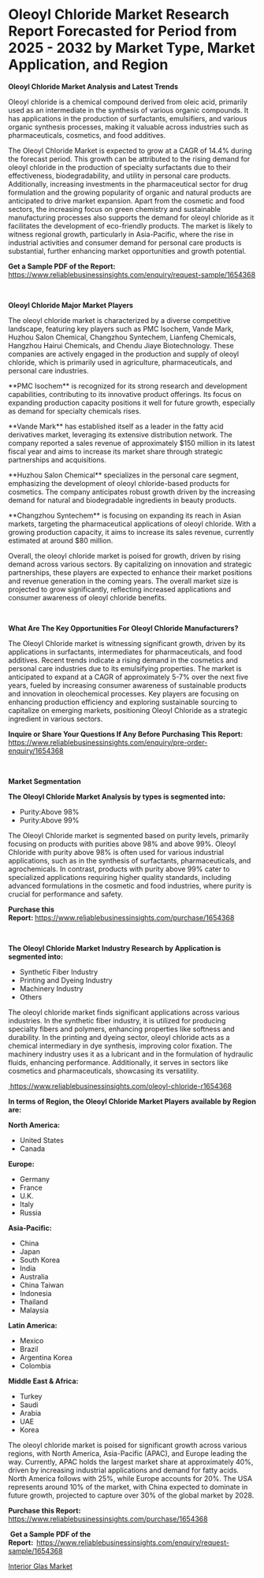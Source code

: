 <p><h1>Oleoyl Chloride Market Research Report Forecasted for Period from 2025 -  2032 by Market Type, Market Application, and Region</h1></p><p><strong>Oleoyl Chloride Market Analysis and Latest Trends</strong></p>
<p><p>Oleoyl chloride is a chemical compound derived from oleic acid, primarily used as an intermediate in the synthesis of various organic compounds. It has applications in the production of surfactants, emulsifiers, and various organic synthesis processes, making it valuable across industries such as pharmaceuticals, cosmetics, and food additives.</p><p>The Oleoyl Chloride Market is expected to grow at a CAGR of 14.4% during the forecast period. This growth can be attributed to the rising demand for oleoyl chloride in the production of specialty surfactants due to their effectiveness, biodegradability, and utility in personal care products. Additionally, increasing investments in the pharmaceutical sector for drug formulation and the growing popularity of organic and natural products are anticipated to drive market expansion. Apart from the cosmetic and food sectors, the increasing focus on green chemistry and sustainable manufacturing processes also supports the demand for oleoyl chloride as it facilitates the development of eco-friendly products. The market is likely to witness regional growth, particularly in Asia-Pacific, where the rise in industrial activities and consumer demand for personal care products is substantial, further enhancing market opportunities and growth potential.</p></p>
<p><strong>Get a Sample PDF of the Report:&nbsp;</strong> <a href="https://www.reliablebusinessinsights.com/enquiry/request-sample/1654368?utm_campaign=2132&utm_medium=2&utm_source=Github&utm_content=ia&utm_term=31012025&utm_id=oleoyl-chloride">https://www.reliablebusinessinsights.com/enquiry/request-sample/1654368</a></p>
<p>&nbsp;</p>
<p><strong>Oleoyl Chloride Major Market Players</strong></p>
<p><p>The oleoyl chloride market is characterized by a diverse competitive landscape, featuring key players such as PMC Isochem, Vande Mark, Huzhou Salon Chemical, Changzhou Syntechem, Lianfeng Chemicals, Hangzhou Hairui Chemicals, and Chendu Jiaye Biotechnology. These companies are actively engaged in the production and supply of oleoyl chloride, which is primarily used in agriculture, pharmaceuticals, and personal care industries.</p><p>**PMC Isochem** is recognized for its strong research and development capabilities, contributing to its innovative product offerings. Its focus on expanding production capacity positions it well for future growth, especially as demand for specialty chemicals rises.</p><p>**Vande Mark** has established itself as a leader in the fatty acid derivatives market, leveraging its extensive distribution network. The company reported a sales revenue of approximately $150 million in its latest fiscal year and aims to increase its market share through strategic partnerships and acquisitions.</p><p>**Huzhou Salon Chemical** specializes in the personal care segment, emphasizing the development of oleoyl chloride-based products for cosmetics. The company anticipates robust growth driven by the increasing demand for natural and biodegradable ingredients in beauty products.</p><p>**Changzhou Syntechem** is focusing on expanding its reach in Asian markets, targeting the pharmaceutical applications of oleoyl chloride. With a growing production capacity, it aims to increase its sales revenue, currently estimated at around $80 million.</p><p>Overall, the oleoyl chloride market is poised for growth, driven by rising demand across various sectors. By capitalizing on innovation and strategic partnerships, these players are expected to enhance their market positions and revenue generation in the coming years. The overall market size is projected to grow significantly, reflecting increased applications and consumer awareness of oleoyl chloride benefits.</p></p>
<p>&nbsp;</p>
<p><strong>What Are The Key Opportunities For Oleoyl Chloride Manufacturers?</strong></p>
<p><p>The Oleoyl Chloride market is witnessing significant growth, driven by its applications in surfactants, intermediates for pharmaceuticals, and food additives. Recent trends indicate a rising demand in the cosmetics and personal care industries due to its emulsifying properties. The market is anticipated to expand at a CAGR of approximately 5-7% over the next five years, fueled by increasing consumer awareness of sustainable products and innovation in oleochemical processes. Key players are focusing on enhancing production efficiency and exploring sustainable sourcing to capitalize on emerging markets, positioning Oleoyl Chloride as a strategic ingredient in various sectors.</p></p>
<p><strong>Inquire or Share Your Questions If Any Before Purchasing This Report:</strong> <a href="https://www.reliablebusinessinsights.com/enquiry/pre-order-enquiry/1654368?utm_campaign=2132&utm_medium=2&utm_source=Github&utm_content=ia&utm_term=31012025&utm_id=oleoyl-chloride">https://www.reliablebusinessinsights.com/enquiry/pre-order-enquiry/1654368</a></p>
<p>&nbsp;</p>
<p><strong>Market Segmentation</strong></p>
<p><strong>The Oleoyl Chloride Market Analysis by types is segmented into:</strong></p>
<p><ul><li>Purity:Above 98%</li><li>Purity:Above 99%</li></ul></p>
<p><p>The Oleoyl Chloride market is segmented based on purity levels, primarily focusing on products with purities above 98% and above 99%. Oleoyl Chloride with purity above 98% is often used for various industrial applications, such as in the synthesis of surfactants, pharmaceuticals, and agrochemicals. In contrast, products with purity above 99% cater to specialized applications requiring higher quality standards, including advanced formulations in the cosmetic and food industries, where purity is crucial for performance and safety.</p></p>
<p><strong>Purchase this Report:&nbsp;</strong><a href="https://www.reliablebusinessinsights.com/purchase/1654368?utm_campaign=2132&utm_medium=2&utm_source=Github&utm_content=ia&utm_term=31012025&utm_id=oleoyl-chloride">https://www.reliablebusinessinsights.com/purchase/1654368</a></p>
<p>&nbsp;</p>
<p><strong>The Oleoyl Chloride Market Industry Research by Application is segmented into:</strong></p>
<p><ul><li>Synthetic Fiber Industry</li><li>Printing and Dyeing Industry</li><li>Machinery Industry</li><li>Others</li></ul></p>
<p><p>The oleoyl chloride market finds significant applications across various industries. In the synthetic fiber industry, it is utilized for producing specialty fibers and polymers, enhancing properties like softness and durability. In the printing and dyeing sector, oleoyl chloride acts as a chemical intermediary in dye synthesis, improving color fixation. The machinery industry uses it as a lubricant and in the formulation of hydraulic fluids, enhancing performance. Additionally, it serves in sectors like cosmetics and pharmaceuticals, showcasing its versatility.</p></p>
<p><a href="https://www.reliablebusinessinsights.com/oleoyl-chloride-r1654368?utm_campaign=2132&utm_medium=2&utm_source=Github&utm_content=ia&utm_term=31012025&utm_id=oleoyl-chloride">&nbsp;https://www.reliablebusinessinsights.com/oleoyl-chloride-r1654368</a></p>
<p><strong>In terms of Region, the Oleoyl Chloride Market Players available by Region are:</strong></p>
<p>
    <p> <strong> North America: </strong>
        <ul>
            <li>United States</li>
            <li>Canada</li>
        </ul>
        </p> 
    <p> <strong> Europe: </strong>
        <ul>
            <li>Germany</li>
            <li>France</li>
            <li>U.K.</li>
            <li>Italy</li>
            <li>Russia</li>
        </ul>
        </p> 
    <p> <strong> Asia-Pacific: </strong>
        <ul>
            <li>China</li>
            <li>Japan</li>
            <li>South Korea</li>
            <li>India</li>
            <li>Australia</li>
            <li>China Taiwan</li>
            <li>Indonesia</li>
            <li>Thailand</li>
            <li>Malaysia</li>
        </ul>
        </p> 
    <p> <strong> Latin America: </strong>
        <ul>
            <li>Mexico</li>
            <li>Brazil</li>
            <li>Argentina Korea</li>
            <li>Colombia</li>
        </ul>
        </p> 
    <p> <strong> Middle East & Africa: </strong>
        <ul>
            <li>Turkey</li>
            <li>Saudi</li>
            <li>Arabia</li>
            <li>UAE</li>
            <li>Korea</li>
        </ul>
    </p>
    </p>
<p><p>The oleoyl chloride market is poised for significant growth across various regions, with North America, Asia-Pacific (APAC), and Europe leading the way. Currently, APAC holds the largest market share at approximately 40%, driven by increasing industrial applications and demand for fatty acids. North America follows with 25%, while Europe accounts for 20%. The USA represents around 10% of the market, with China expected to dominate in future growth, projected to capture over 30% of the global market by 2028.</p></p>
<p><strong>Purchase this Report: </strong><a href="https://www.reliablebusinessinsights.com/purchase/1654368?utm_campaign=2132&utm_medium=2&utm_source=Github&utm_content=ia&utm_term=31012025&utm_id=oleoyl-chloride">https://www.reliablebusinessinsights.com/purchase/1654368</a></p>
<p>&nbsp;<strong>Get a Sample PDF of the Report:&nbsp;&nbsp;</strong><a href="https://www.reliablebusinessinsights.com/enquiry/request-sample/1654368?utm_campaign=2132&utm_medium=2&utm_source=Github&utm_content=ia&utm_term=31012025&utm_id=oleoyl-chloride">https://www.reliablebusinessinsights.com/enquiry/request-sample/1654368</a></p>
<p><strong></strong></p>
<p><p><a href="https://github.com/MonroeBullock54/Market-Research-Report-List-1/blob/main/interior-glas-market.md?utm_campaign=2132&utm_medium=2&utm_source=Github&utm_content=ia&utm_term=31012025&utm_id=oleoyl-chloride">Interior Glas Market</a></p></p>